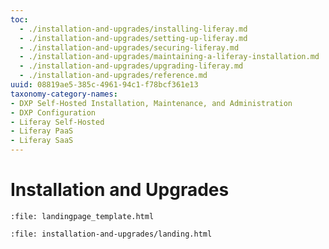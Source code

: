 ```yaml
---
toc:
  - ./installation-and-upgrades/installing-liferay.md
  - ./installation-and-upgrades/setting-up-liferay.md
  - ./installation-and-upgrades/securing-liferay.md
  - ./installation-and-upgrades/maintaining-a-liferay-installation.md
  - ./installation-and-upgrades/upgrading-liferay.md
  - ./installation-and-upgrades/reference.md
uuid: 08819ae5-385c-4961-94c1-f78bcf361e13
taxonomy-category-names:
- DXP Self-Hosted Installation, Maintenance, and Administration
- DXP Configuration
- Liferay Self-Hosted
- Liferay PaaS
- Liferay SaaS
---
```

# Installation and Upgrades

```{raw} html
:file: landingpage_template.html
```

```{raw} html
:file: installation-and-upgrades/landing.html
```
